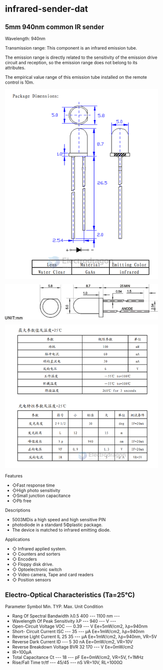 
# infrared-sender-dat



## 5mm 940nm common IR sender 

Wavelength: 940nm

Transmission range: This component is an infrared emission tube. 

The emission range is directly related to the sensitivity of the emission drive circuit and reception, so the emission range does not belong to its attributes. 

The empirical value range of this emission tube installed on the remote control is 10m.

![](2024-03-25-16-54-49.png)

![](2024-03-25-16-58-28.png)

![](2024-03-25-16-55-09.png)


Features
- ◇Fast response time
- ◇High photo sensitivity
- ◇Small junction capacitance
- ◇Pb free

Descriptions
- 5003MDis a high speed and high sensitive PIN
- photodiode in a standard 5Φplastic package.
- The device is matched to infrared emitting diode.

 
Applications
- ◇ Infrared applied system.
- ◇ Counters and sorters
- ◇ Encoders
- ◇ Floppy disk drive.
- ◇ Optoelectronic switch
- ◇ Video camera, Tape and card readers
- ◇ Position sensors

## Electro-Optical Characteristics (Ta=25℃)

Parameter	Symbol	Min.	TYP.	Max.	Unit	Condition
- Rang Of Spectral Bandwidth	λ0.5	400	---	1100	nm	---
- Wavelength Of Peak Sensitivity	λP	---	940	---	V	---
- Open-Circuit Voltage	VOC	---	0.39	---	V	Ee=5mW/cm2, λp=940nm
- Short- Circuit Current	ISC	---	35	---	μA	Ee=1mW/cm2, λp=940nm
- Reverse Light Current	IL	25	35	---	μA	Ee=1mW/cm2, λp=940nm, VR=5V
- Reverse Dark Current	ID	---	5	30	nA	Ee=0mW/cm2, VR=10V
- Reverse Breakdown Voltage	BVR	32	170	---	V	Ee=0mW/cm2
- IR=100μA
- Total Capacitance	Ct	---	18	---	pF	Ee=0mW/cm2, VR=5V, f=1MHz
- Rise/Fall Time	tr/tf	---	45/45	---	nS	VR=10V, RL=1000Ω
